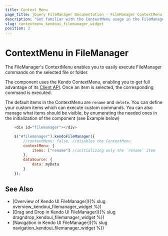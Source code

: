 ```yaml
---
title: Context Menu
page_title: jQuery FileManager Documentation - FileManager ContextMenu
description: "Get familiar with the ContextMenu usage in the FileManager component, in order to delete add or move files"
slug: contextmenu_kendoui_filemanager_widget
position: 3
---
```


# ContextMenu in FileManager
The FileManager's ContextMenu enables you to easily execute FileManager commands on the selected file or folder. 

The component uses the Kendo ContextMenu, enabling you to get full advantage of its [Client API](/api/javascript/ui/filemanager). Once an item is selected, the corresponding command is executed. 

The default items in the ContextMenu are `rename` and `delete`. You can define your custom items which can execute custom commands. You can also manage what items should be visible, by enumerating the needed ones in the initialization of the component (see Example below)

```js
    <div id="filemanager"></div>

    $("#filemanager").kendoFileManager({
        //contextMenu: false, //disables the ContextMenu
        contextMenu: {
            items: ["rename"] //initializing only the `rename` item 
        },
        dataSource: {
            data: myData
        }
    });
```

## See Also

* [Overview of Kendo UI FileManager]({% slug overview_kendoui_filemanager_widget %})
* [Drag and Drop in Kendo UI FileManager]({% slug dragndrop_kendoui_filemanager_widget %})
* [Navigation in Kendo UI FileManager]({% slug navigation_kendoui_filemanager_widget %})
